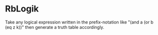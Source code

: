 # RbLogik

Take any logical expression written in the prefix-notation like "(and a (or b (eq z k))" then 
generate a truth table accordingly.
